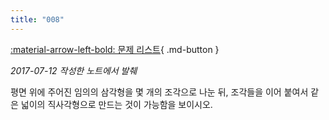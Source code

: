 ```yaml
---
title: "008"
---
```


[:material-arrow-left-bold: 문제 리스트](../index.md){ .md-button }

*2017-07-12 작성한 노트에서 발췌*

평면 위에 주어진 임의의 삼각형을 몇 개의 조각으로 나눈 뒤, 조각들을 이어 붙여서 같은 넓이의 직사각형으로 만드는 것이 가능함을 보이시오.